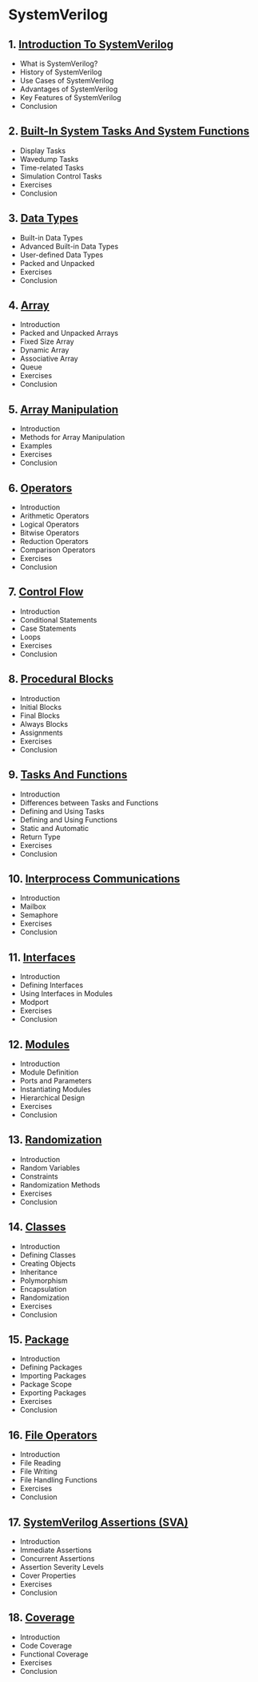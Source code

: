 # SystemVerilog
## 1. [Introduction To SystemVerilog](SystemVerilog/chapter_00001.md)
  - What is SystemVerilog?
  - History of SystemVerilog
  - Use Cases of SystemVerilog
  - Advantages of SystemVerilog
  - Key Features of SystemVerilog
  - Conclusion
## 2. [Built-In System Tasks And System Functions](SystemVerilog/chapter_00002.md)
  - Display Tasks
  - Wavedump Tasks
  - Time-related Tasks
  - Simulation Control Tasks
  - Exercises
  - Conclusion
## 3. [Data Types](SystemVerilog/chapter_00003.md)
  - Built-in Data Types
  - Advanced Built-in Data Types
  - User-defined Data Types
  - Packed and Unpacked
  - Exercises
  - Conclusion
## 4. [Array](SystemVerilog/chapter_00004.md)
  - Introduction
  - Packed and Unpacked Arrays
  - Fixed Size Array
  - Dynamic Array
  - Associative Array
  - Queue
  - Exercises
  - Conclusion
## 5. [Array Manipulation](SystemVerilog/chapter_00005.md)
  - Introduction
  - Methods for Array Manipulation
  - Examples
  - Exercises
  - Conclusion
## 6. [Operators](SystemVerilog/chapter_00006.md)
  - Introduction
  - Arithmetic Operators
  - Logical Operators
  - Bitwise Operators
  - Reduction Operators
  - Comparison Operators
  - Exercises
  - Conclusion
## 7. [Control Flow](SystemVerilog/chapter_00007.md)
  - Introduction
  - Conditional Statements
  - Case Statements
  - Loops
  - Exercises
  - Conclusion
## 8. [Procedural Blocks](SystemVerilog/chapter_00008.md)
  - Introduction
  - Initial Blocks
  - Final Blocks
  - Always Blocks
  - Assignments
  - Exercises
  - Conclusion
## 9. [Tasks And Functions](SystemVerilog/chapter_00009.md)
  - Introduction
  - Differences between Tasks and Functions
  - Defining and Using Tasks
  - Defining and Using Functions
  - Static and Automatic
  - Return Type
  - Exercises
  - Conclusion
## 10. [Interprocess Communications](SystemVerilog/chapter_00010.md)
  - Introduction
  - Mailbox
  - Semaphore
  - Exercises
  - Conclusion
## 11. [Interfaces](SystemVerilog/chapter_00011.md)
  - Introduction
  - Defining Interfaces
  - Using Interfaces in Modules
  - Modport
  - Exercises
  - Conclusion
## 12. [Modules](SystemVerilog/chapter_00012.md)
  - Introduction
  - Module Definition
  - Ports and Parameters
  - Instantiating Modules
  - Hierarchical Design
  - Exercises
  - Conclusion
## 13. [Randomization](SystemVerilog/chapter_00013.md)
  - Introduction
  - Random Variables
  - Constraints
  - Randomization Methods
  - Exercises
  - Conclusion
## 14. [Classes](SystemVerilog/chapter_00014.md)
  - Introduction
  - Defining Classes
  - Creating Objects
  - Inheritance
  - Polymorphism
  - Encapsulation
  - Randomization
  - Exercises
  - Conclusion
## 15. [Package](SystemVerilog/chapter_00015.md)
  - Introduction
  - Defining Packages
  - Importing Packages
  - Package Scope
  - Exporting Packages
  - Exercises
  - Conclusion
## 16. [File Operators](SystemVerilog/chapter_00016.md)
  - Introduction
  - File Reading
  - File Writing
  - File Handling Functions
  - Exercises
  - Conclusion
## 17. [SystemVerilog Assertions (SVA)](SystemVerilog/chapter_00017.md)
  - Introduction
  - Immediate Assertions
  - Concurrent Assertions
  - Assertion Severity Levels
  - Cover Properties
  - Exercises
  - Conclusion
## 18. [Coverage](SystemVerilog/chapter_00018.md)
  - Introduction
  - Code Coverage
  - Functional Coverage
  - Exercises
  - Conclusion

